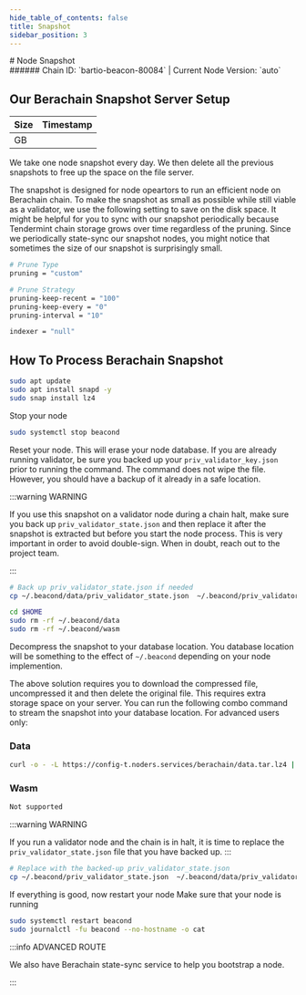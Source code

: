 ```yaml
---
hide_table_of_contents: false
title: Snapshot
sidebar_position: 3
---
```


<div class="h1-with-icon icon-berachain">
# Node Snapshot
</div>
###### Chain ID: `bartio-beacon-80084` | Current Node Version: `auto`

## Our Berachain Snapshot Server Setup

| Size   | Timestamp    |
|--------|--------------|
|  GB |   |


We take one node snapshot every day. We then delete all the previous snapshots to free up the space on the file server.

The snapshot is designed for node opeartors to run an efficient node on Berachain chain. To make the snapshot as small as possible while still viable as a validator, we use the following setting to save on the disk space. It might be helpful for you to sync with our snapshot periodically because Tendermint chain storage grows over time regardless of the pruning. Since we periodically state-sync our snapshot nodes, you might notice that sometimes the size of our snapshot is surprisingly small.

```bash title="app.toml"
# Prune Type
pruning = "custom"

# Prune Strategy
pruning-keep-recent = "100"
pruning-keep-every = "0"
pruning-interval = "10"
```

```bash title="config.toml"
indexer = "null"
```

## How To Process Berachain Snapshot
```bash
sudo apt update
sudo apt install snapd -y
sudo snap install lz4
```

Stop your node
```bash
sudo systemctl stop beacond
```
Reset your node. This will erase your node database. If you are already running validator, be sure you backed up your `priv_validator_key.json` prior to running the command. The command does not wipe the file. However, you should have a backup of it already in a safe location.

:::warning WARNING

If you use this snapshot on a validator node during a chain halt, make sure you back up `priv_validator_state.json` and then replace it after the snapshot is extracted but before you start the node process. This is very important in order to avoid double-sign. When in doubt, reach out to the project team.

:::

```bash
# Back up priv_validator_state.json if needed
cp ~/.beacond/data/priv_validator_state.json  ~/.beacond/priv_validator_state.json

cd $HOME
sudo rm -rf ~/.beacond/data
sudo rm -rf ~/.beacond/wasm
```

Decompress the snapshot to your database location. You database location will be something to the effect of `~/.beacond` depending on your node implemention.

The above solution requires you to download the compressed file, uncompressed it and then delete the original file. This requires extra storage space on your server. You can run the following combo command to stream the snapshot into your database location. For advanced users only:
### Data
```bash
curl -o - -L https://config-t.noders.services/berachain/data.tar.lz4 | lz4 -d | tar -x -C ~/.beacond
```
### Wasm
```bash
Not supported
```

:::warning WARNING

If you run a validator node and the chain is in halt, it is time to replace the `priv_validator_state.json` file that you have backed up.
:::

```bash
# Replace with the backed-up priv_validator_state.json
cp ~/.beacond/priv_validator_state.json  ~/.beacond/data/priv_validator_state.json
```

If everything is good, now restart your node
Make sure that your node is running

```bash
sudo systemctl restart beacond
sudo journalctl -fu beacond --no-hostname -o cat
```

:::info ADVANCED ROUTE

We also have Berachain state-sync service to help you bootstrap a node.

:::